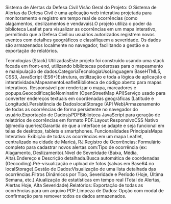 Sistema de Alertas da Defesa Civil
Visão Geral do Projeto:
O Sistema de Alertas da Defesa Civil é uma aplicação web interativa projetada para monitoramento e registro em tempo real de ocorrências (como alagamentos, deslizamentos e vendavais).O projeto utiliza o poder da biblioteca Leaflet para visualizar as ocorrências em um mapa interativo, permitindo que a Defesa Civil ou usuários autorizados registrem novos eventos com detalhes geográficos e classifiquem a severidade. Os dados são armazenados localmente no navegador, facilitando a gestão e a exportação de relatórios.

Tecnologias (Stack) UtilizadasEste projeto foi construído usando uma stack focada em front-end, utilizando bibliotecas poderosas para o mapeamento e manipulação de dados.CategoriaTecnologiaUsoLinguagem BaseHTML5, CSS3, JavaScript (ES6+)Estrutura, estilização e toda a lógica de aplicação e interatividade.MapeamentoLeafletBiblioteca de código aberto para mapas interativos. Responsável por renderizar o mapa, marcadores e popups.GeocodificaçãoNominatim (OpenStreetMap API)Serviço usado para converter endereços textuais em coordenadas geográficas (Latitude e Longitude).Persistência de DadoslocalStorage (API Web)Armazenamento de todas as ocorrências de forma persistente no navegador do usuário.Exportação de DadosjsPDFBiblioteca JavaScript para geração de relatórios de ocorrências em formato PDF.Layout ResponsivoCSS Nativo (@media queries)Garantia de que a interface se adapte e seja funcional em telas de desktops, tablets e smartphones. 
Funcionalidades PrincipaisMapa Interativo: Exibição de todas as ocorrências em um mapa Leaflet, centralizado na cidade de Maricá, RJ.Registro de Ocorrências: Formulário completo para cadastrar novos alertas com:Tipo de ocorrência (ex: Alagamento, Deslizamento).Nível de Severidade (Baixa, Média, Alta).Endereço e Descrição detalhada.Busca automática de coordenadas (Geocoding).Pré-visualização e upload de fotos (salvas em Base64 no localStorage).Gestão de Dados:Visualização de uma lista detalhada das ocorrências.Filtros Dinâmicos por Tipo, Severidade e Período (Hoje, Última Semana, etc.).Atualização de estatísticas em tempo real (Total de Alertas, Alertas Hoje, Alta Severidade).Relatórios: Exportação de todas as ocorrências para um arquivo PDF.Limpeza de Dados: Opção com modal de confirmação para remover todos os dados armazenados.
